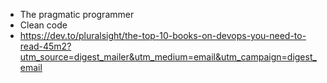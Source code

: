 - The pragmatic programmer
- Clean code
- https://dev.to/pluralsight/the-top-10-books-on-devops-you-need-to-read-45m2?utm_source=digest_mailer&utm_medium=email&utm_campaign=digest_email